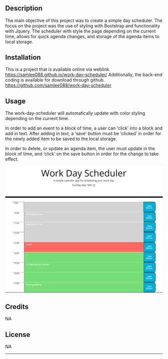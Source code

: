 # <work-day-scheduler>

## Description

The main objective of this project was to create a simple day scheduler. The focus on the project was the use of styling with Bootstrap and functionality with Jquery. The scheduler with style the page depending on the current time, allows for quick agenda changes, and storage of the agenda items to local storage.


## Installation

This is a project that is available online via weblink.
https://samlee088.github.io/work-day-scheduler/
Additionally, the back-end coding is available for download through github.
https://github.com/samlee088/work-day-scheduler


## Usage

The work-day-scheduler will automatically update with color styling depending on the current time. 

In order to add an event to a block of time, a user can ‘click’ into a block and add in text. After adding in text, a ‘save’ button must be ‘clicked’ in order for the newly added item to be saved to the local storage. 

In order to delete, or update an agenda item, the user must update in the block of time, and ‘click’ on the save button in order for the change to take effect. 

   
![screenshot of the mainpage of the work day scheduler](assets/workday-scheduler-screenshot.png)
    

## Credits

NA


## License

NA


---
